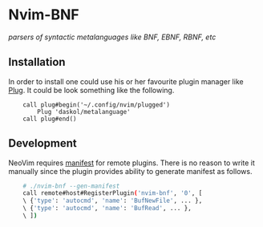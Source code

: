 # Nvim-BNF

*parsers of syntactic metalanguages like BNF, EBNF, RBNF, etc*

## Installation

In order to install one could use his or her favourite plugin manager like
[Plug](https://github.com/junegunn/vim-plug). It could be look something like
the following.

```vim
    call plug#begin('~/.config/nvim/plugged')
        Plug 'daskol/metalanguage'
    call plug#end()
```

## Development

NeoVim requires [manifest][1] for remote plugins. There is no reason to write
it manually since the plugin provides ability to generate manifest as follows.

```bash
    # ./nvim-bnf --gen-manifest
    call remote#host#RegisterPlugin('nvim-bnf', '0', [
    \ {'type': 'autocmd', 'name': 'BufNewFile', ... },
    \ {'type': 'autocmd', 'name': 'BufRead', ... },
    \ ])
```

[1]: https://neovim.io/doc/user/remote_plugin.html#remote-plugin-manifest
